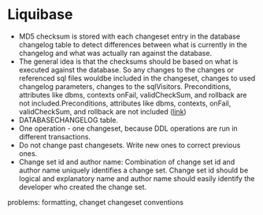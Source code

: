 # Liquibase

- MD5 checksum is stored with each changeset entry in the database changelog table to detect differences between what is currently in the changelog and what was actually ran against the database.
- The general idea is that the checksums should be based on what is executed against the database. So any changes to the changes or referenced sql files wouldbe included in the changeset, changes to used changelog parameters, changes to the sqlVisitors. Preconditions, attributes like dbms, contexts 
  onFail, validCheckSum, and rollback are not included.Preconditions, attributes like dbms, contexts, onFail, validCheckSum, and rollback are not included ([link](http://forum.liquibase.org/topic/preconditions-affect-checksum))
- DATABASECHANGELOG table.
- One operation - one changeset, because DDL operations are run in different transactions.
- Do not change past changesets. Write new ones to correct previous ones.
- Change set id and author name: Combination of change set id and author name uniquely identifies a change set. Change set id should be logical and explanatory name and author name should easily identify the developer who created the change set.

problems: formatting, changet changeset
conventions
